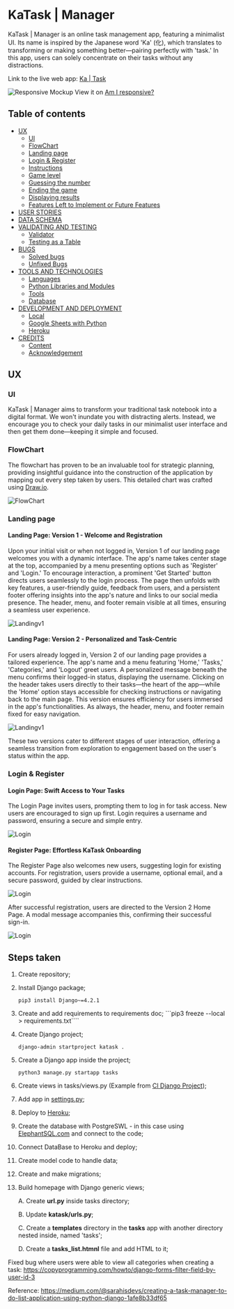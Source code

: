 # KaTask | Manager

KaTask | Manager is an online task management app, featuring a minimalist UI. Its name is inspired by the Japanese word 'Ka' (化), which translates to transforming or making something better—pairing perfectly with 'task.' In this app, users can solely concentrate on their tasks without any distractions.

Link to the live web app: [Ka | Task](https://katask-9e69d33c7144.herokuapp.com/)

![Responsive Mockup]()
View it on [Am I responsive?](https://ui.dev/amiresponsive?url=https://katask-9e69d33c7144.herokuapp.com/)

## Table of contents

+ [UX](#ux "UX")
  + [UI](#ui "UI")
  + [FlowChart](#flowchart "FlowChart")
  + [Landing page](#landing-page "Landing page")
  + [Login & Register](#login-and-register "Login & Register")
  + [Instructions](#instructions "Instructions")
  + [Game level](#game-level "Game level")
  + [Guessing the number](#guessing-the-number "Guessing the number")
  + [Ending the game](#ending-the-game "Ending the game")
  + [Displaying results](#displaying-results "Displaying results")
  + [Features Left to Implement or Future Features](#features-left-to-implement-or-future-features "Features Left to Implement or Future Features")
+ [USER STORIES](#user-stories "USER STORIES")
+ [DATA SCHEMA](#data-schema "DATA SCHEMA")
+ [VALIDATING AND TESTING](#validating-and-testing "VALIDATING AND TESTING")
  + [Validator](#validator "Validator")
  + [Testing as a Table](#testing-as-a-table "Testing as a Table")
+ [BUGS](#bugs "BUGS")
  + [Solved bugs](#solved-bugs "Solved bugs")
  + [Unfixed Bugs](#unfixed-bugs "Unfixed Bugs")
+ [TOOLS AND TECHNOLOGIES](#tools-and-technologies "TOOLS AND TECHNOLOGIES")
  + [Languages](#languages "Languages")
  + [Python Libraries and Modules](#python-libraries-and-modules "Python Libraries and Modules")
  + [Tools](#tools "Tools")
  + [Database](#database "Database")
+ [DEVELOPMENT AND DEPLOYMENT](#development-and-deployment "DEVELOPMENT AND DEPLOYMENT")
  + [Local](#local "Local")
  + [Google Sheets with Python](#google-sheets-with-python "Google Sheets with Python")
  + [Heroku](#heroku "Heroku")
+ [CREDITS](#credits "CREDITS")
  + [Content](#content "Content")
  + [Acknowledgement](#acknowledgement "Acknowledgement")

## UX

### UI

KaTask | Manager aims to transform your traditional task notebook into a digital format. We won't inundate you with distracting alerts. Instead, we encourage you to check your daily tasks in our minimalist user interface and then get them done—keeping it simple and focused.

### FlowChart

The flowchart has proven to be an invaluable tool for strategic planning, providing insightful guidance into the construction of the application by mapping out every step taken by users. This detailed chart was crafted using [Draw.io](https://www.drawio.com/).

  ![FlowChart](/docs/readme_images/katask.drawio.png)

### Landing page

#### Landing Page: Version 1 - Welcome and Registration

  Upon your initial visit or when not logged in, Version 1 of our landing page welcomes you with a dynamic interface. The app's name takes center stage at the top, accompanied by a menu presenting options such as 'Register' and 'Login.' To encourage interaction, a prominent 'Get Started' button directs users seamlessly to the login process. The page then unfolds with key features, a user-friendly guide, feedback from users, and a persistent footer offering insights into the app's nature and links to our social media presence. The header, menu, and footer remain visible at all times, ensuring a seamless user experience.
  
  ![Landingv1](/docs/readme_images/landing-page-v1.png)

#### Landing Page: Version 2 - Personalized and Task-Centric

  For users already logged in, Version 2 of our landing page provides a tailored experience. The app's name and a menu featuring 'Home,' 'Tasks,' 'Categories,' and 'Logout' greet users. A personalized message beneath the menu confirms their logged-in status, displaying the username. Clicking on the header takes users directly to their tasks—the heart of the app—while the 'Home' option stays accessible for checking instructions or navigating back to the main page. This version ensures efficiency for users immersed in the app's functionalities. As always, the header, menu, and footer remain fixed for easy navigation.
  
  ![Landingv1](/docs/readme_images/landing-page-v2.png)

These two versions cater to different stages of user interaction, offering a seamless transition from exploration to engagement based on the user's status within the app.

### Login & Register

#### Login Page: Swift Access to Your Tasks

  The Login Page invites users, prompting them to log in for task access. New users are encouraged to sign up first. Login requires a username and password, ensuring a secure and simple entry.
  
  ![Login](/docs/readme_images/sign-in.png)

#### Register Page: Effortless KaTask Onboarding

  The Register Page also welcomes new users, suggesting login for existing accounts. For registration, users provide a username, optional email, and a secure password, guided by clear instructions.

  ![Login](/docs/readme_images/sign-up.png)

After successful registration, users are directed to the Version 2 Home Page. A modal message accompanies this, confirming their successful sign-in.

  ![Login](/docs/readme_images/sign-in-success.png)



## Steps taken

1. Create repository;
2. Install Django package;

    ```pip3 install Django~=4.2.1```
3. Create and add requirements to requirements doc;
    ```pip3 freeze --local > requirements.txt````
4. Create Django project;

    ```django-admin startproject katask .```
5. Create a Django app inside the project;

    ```python3 manage.py startapp tasks```
6. Create views in tasks/views.py (Example from [CI Django Project](https://github.com/jpgenari/CI-django_project?tab=readme-ov-file#creating-views]));
7. Add app in [settings.py](https://github.com/jpgenari/CI-django_project?tab=readme-ov-file#creating-views);
8. Deploy to [Heroku](https://github.com/jpgenari/CI-django_project?tab=readme-ov-file#deploying-to-heroku);
9. Create the database with PostgreSWL - in this case using [ElephantSQL.com](https://code-institute-students.github.io/deployment-docs/02-elephantsql/elephantsql-01-sign-up) and connect to the code;
10. Connect DataBase to Heroku and deploy;
11. Create model code to handle data;
12. Create and make migrations;
13. Build homepage with Django generic views;
    
    A. Create **url.py** inside tasks directory;
    
    B. Update **katask/urls.py**;

    C. Create a **templates** directory in the **tasks** app with another directory nested inside, named 'tasks';

    D. Create a **tasks_list.htmnl** file and add HTML to it;


Fixed bug where users were able to view all categories when creating a task: https://copyprogramming.com/howto/django-forms-filter-field-by-user-id-3

Reference: https://medium.com/@sarahisdevs/creating-a-task-manager-to-do-list-application-using-python-django-1afe8b33df65